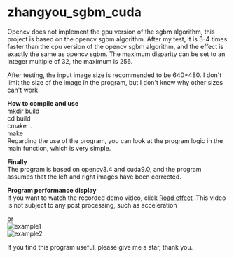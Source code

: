 # zhangyou_sgbm_cuda  

Opencv does not implement the gpu version of the sgbm algorithm, this project is based on the opencv sgbm algorithm. After my test, it is 3-4 times faster than the cpu version of the opencv sgbm algorithm, and the effect is exactly the same as opencv sgbm. The maximum disparity can be set to an integer multiple of 32, the maximum is 256.   

After testing, the input image size is recommended to be 640*480. I don't limit the size of the image in the program, but I don't know why other sizes can't work.


**How to compile and use**  
mkdir build  
cd build    
cmake ..  
make   
Regarding the use of the program, you can look at the program logic in the main function, which is very simple.   


**Finally**  
The program is based on opencv3.4 and cuda9.0, and the program assumes that the left and right images have been corrected.   


**Program performance display**  
If you want to watch the recorded demo video, click
[Road effect][1] .This video is not subject to any post processing, such as acceleration  


or  
![example1](https://github.com/jasonlinuxzhang/sgm_cuda/blob/master/example1.jpg)  
![example2](https://github.com/jasonlinuxzhang/sgm_cuda/blob/master/example2.jpg)   


If you find this program useful, please give me a star, thank you.  


  [1]: https://v.youku.com/v_show/id_XMzk0NjE1MDEwNA==.html?spm=a2hzp.8253869.0.0
